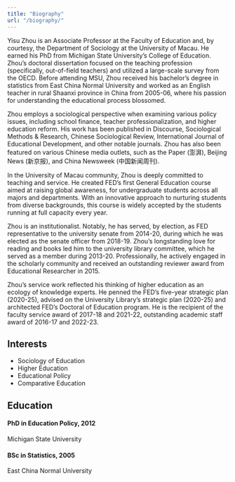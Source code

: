 ```yaml
---
title: "Biography"
url: "/biography/"
---
```

Yisu Zhou is an Associate Professor at the Faculty of Education and, by courtesy, the Department of Sociology at the University of Macau. He earned his PhD from Michigan State University’s College of Education. Zhou’s doctoral dissertation focused on the teaching profession (specifically, out-of-field teachers) and utilized a large-scale survey from the OECD. Before attending MSU, Zhou received his bachelor’s degree in statistics from East China Normal University and worked as an English teacher in rural Shaanxi province in China from 2005-06, where his passion for understanding the educational process blossomed.

Zhou employs a sociological perspective when examining various policy issues, including school finance, teacher professionalization, and higher education reform. His work has been published in Discourse, Sociological Methods & Research, Chinese Sociological Review, International Journal of Educational Development, and other notable journals. Zhou has also been featured on various Chinese media outlets, such as the Paper (澎湃), Beijing News (新京报), and China Newsweek (中国新闻周刊).

In the University of Macau community, Zhou is deeply committed to teaching and service. He created FED’s first General Education course aimed at raising global awareness, for undergraduate students across all majors and departments. With an innovative approach to nurturing students from diverse backgrounds, this course is widely accepted by the students running at full capacity every year.

Zhou is an institutionalist. Notably, he has served, by election, as FED representative to the university senate from 2014-20, during which he was elected as the senate officer from 2018-19. Zhou’s longstanding love for reading and books led him to the university library committee, which he served as a member during 2013-20. Professionally, he actively engaged in the scholarly community and received an outstanding reviewer award from Educational Researcher in 2015.

Zhou’s service work reflected his thinking of higher education as an ecology of knowledge experts. He penned the FED’s five-year strategic plan (2020-25), advised on the University Library’s strategic plan (2020-25) and architected FED’s Doctoral of Education program. He is the recipient of the faculty service award of 2017-18 and 2021-22, outstanding academic staff award of 2016-17 and 2022-23.

## Interests
 - Sociology of Education
 - Higher Education
 - Educational Policy
 - Comparative Education

## Education

#### PhD in Education Policy, 2012
Michigan State University

#### BSc in Statistics, 2005
East China Normal University
